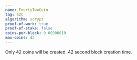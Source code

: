 ```yaml
---
name: FourtyTwoCoin
tag: 42C
algorithm: scrypt
proof-of-work: true
proof-of-stake: false
coins-per-block: 0.00000010
max-coins: 42
---
```


Only 42 coins will be created. 42 second block creation time.